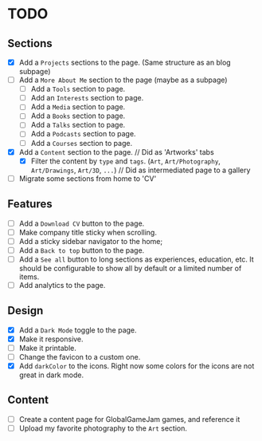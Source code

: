 # TODO

## Sections

- [x] Add a `Projects` sections to the page. (Same structure as an blog subpage)
- [ ] Add a `More About Me` section to the page (maybe as a subpage)
  - [ ] Add a `Tools` section to page.
  - [ ] Add an `Interests` section to page.
  - [ ] Add a `Media` section to page.
  - [ ] Add a `Books` section to page.
  - [ ] Add a `Talks` section to page.
  - [ ] Add a `Podcasts` section to page.
  - [ ] Add a `Courses` section to page.
- [x] Add a `Content` section to the page. // Did as 'Artworks' tabs
  - [x] Filter the content by `type` and `tags`. (`Art`, `Art/Photography`, `Art/Drawings`, `Art/3D`, `...`) // Did as intermediated page to a gallery
- [ ] Migrate some sections from home to 'CV'

## Features

- [ ] Add a `Download CV` button to the page.
- [ ] Make company title sticky when scrolling.
- [ ] Add a sticky sidebar navigator to the home;
- [ ] Add a `Back to top` button to the page.
- [ ] Add a `See all` button to long sections as experiences, education, etc. It should be configurable to show all by default or a limited number of items.
- [ ] Add analytics to the page.

## Design

- [x] Add a `Dark Mode` toggle to the page.
- [x] Make it responsive.
- [ ] Make it printable.
- [ ] Change the favicon to a custom one.
- [x] Add `darkColor` to the icons. Right now some colors for the icons are not great in dark mode.

## Content

- [ ] Create a content page for GlobalGameJam games, and reference it
- [ ] Upload my favorite photography to the `Art` section.
